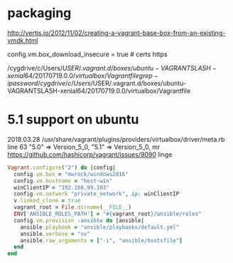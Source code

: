 # packaging
http://vertis.io/2012/11/02/creating-a-vagrant-base-box-from-an-existing-vmdk.html


config.vm.box_download_insecure = true # certs https

/cygdrive/c/Users/$USER/.vagrant.d/boxes/ubuntu-VAGRANTSLASH-xenial64/20170719.0.0/virtualbox/Vagrantfile
grep -i password /cygdrive/c/Users/$USER/.vagrant.d/boxes/ubuntu-VAGRANTSLASH-xenial64/20170719.0.0/virtualbox/Vagrantfile


# 5.1 support on ubuntu
2018.03.28
/usr/share/vagrant/plugins/providers/virtualbox/driver/meta.rb line 63
"5.0" => Version_5_0,
"5.1" => Version_5_0, mr
https://github.com/hashicorp/vagrant/issues/9090
linge

```ruby
Vagrant.configure("2") do |config|
  config.vm.box = "mwrock/windows2016"
  config.vm.hostname = "host-win"
  winClientIP = "192.168.99.103"
  config.vm.network "private_network", ip: winClientIP
  v.linked_clone = true
  vagrant_root = File.dirname(__FILE__)
  ENV['ANSIBLE_ROLES_PATH'] = "#{vagrant_root}/ansible/roles"
  config.vm.provision :ansible do |ansible|
    ansible.playbook = "ansible/playbooks/default.yml"
    ansible.verbose = "vv"
    ansible.raw_arguments = ["-i", "ansible/hostsfile"]
  end
end
```
